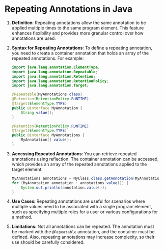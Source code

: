 
# Repeating Annotations in Java

1. **Definition**: Repeating annotations allow the same annotation to be applied multiple times to the same program element. This feature enhances flexibility and provides more granular control over how annotations are used.

2. **Syntax for Repeating Annotations**: To define a repeating annotation, you need to create a container annotation that holds an array of the repeated annotations. For example:
   ```java
   import java.lang.annotation.ElementType;
   import java.lang.annotation.Repeatable;
   import java.lang.annotation.Retention;
   import java.lang.annotation.RetentionPolicy;
   import java.lang.annotation.Target;

   @Repeatable(MyAnnotations.class)
   @Retention(RetentionPolicy.RUNTIME)
   @Target(ElementType.TYPE)
   public @interface MyAnnotation {
       String value();
   }

   @Retention(RetentionPolicy.RUNTIME)
   @Target(ElementType.TYPE)
   public @interface MyAnnotations {
       MyAnnotation[] value();
   }
   ```

3. **Accessing Repeated Annotations**: You can retrieve repeated annotations using reflection. The container annotation can be accessed, which provides an array of the repeated annotations applied to the target element:
   ```java
   MyAnnotations annotations = MyClass.class.getAnnotation(MyAnnotations.class);
   for (MyAnnotation annotation : annotations.value()) {
       System.out.println(annotation.value());
   }
   ```

4. **Use Cases**: Repeating annotations are useful for scenarios where multiple values need to be associated with a single program element, such as specifying multiple roles for a user or various configurations for a method.

5. **Limitations**: Not all annotations can be repeated. The annotation must be marked with the `@Repeatable` annotation, and the container must be defined. Also, repeating annotations may increase complexity, so their use should be carefully considered.
